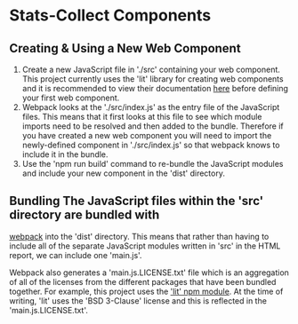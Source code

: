 <!--
-*- coding: utf-8 -*-
vim: ts=4 sw=4 tw=100 et ai si

Copyright (C) 2019-2021 Intel, Inc.
SPDX-License-Identifier: BSD-3-Clause

Author: Adam Hawley <adam.james.hawley@intel.com>
-->
# Stats-Collect Components

## Creating & Using a New Web Component
1. Create a new JavaScript file in './src' containing your web component. This project currently
   uses the 'lit' library for creating web components and it is recommended to view their
   documentation [here](https://lit.dev/) before defining your first web component.
2. Webpack looks at the './src/index.js' as the entry file of the JavaScript files. This means that
   it first looks at this file to see which module imports need to be resolved and then added to the
   bundle. Therefore if you have created a new web component you will need to import the
   newly-defined component in './src/index.js' so that webpack knows to include it in the bundle.
3. Use the 'npm run build' command to re-bundle the JavaScript modules and include your new
   component in the 'dist' directory.

## Bundling The JavaScript files within the 'src' directory are bundled with
[webpack](https://webpack.js.org/) into the 'dist' directory. This means that rather than having to
include all of the separate JavaScript modules written in 'src' in the HTML report, we can include
one 'main.js'.

Webpack also generates a 'main.js.LICENSE.txt' file which is an aggregation of all of the licenses
from the different packages that have been bundled together. For example, this project uses the
['lit' npm module](https://www.npmjs.com/package/lit). At the time of writing, 'lit' uses the 'BSD
3-Clause' license and this is reflected in the 'main.js.LICENSE.txt'.
